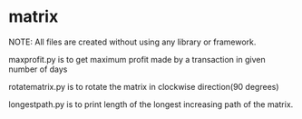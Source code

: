# matrix
NOTE: All files are created without using any library or framework.

maxprofit.py is to get maximum profit made by a transaction in given number of days

rotatematrix.py is to rotate the matrix in clockwise direction(90 degrees)

longestpath.py is to print length of the longest increasing path of the matrix.

